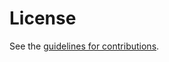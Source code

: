 # License

See the
[guidelines for contributions](https://github.com/kkohbrok/draft-kohbrok-mimi-identifiers/blob/main/CONTRIBUTING.md).
